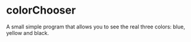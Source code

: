 # colorChooser

A small simple program that allows you to see the real three colors: blue, yellow and black.